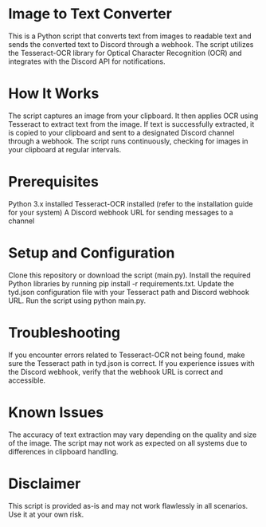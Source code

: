 # Image to Text Converter
This is a Python script that converts text from images to readable text and sends the converted text to Discord through a webhook. The script utilizes the Tesseract-OCR library for Optical Character Recognition (OCR) and integrates with the Discord API for notifications.

# How It Works
The script captures an image from your clipboard.
It then applies OCR using Tesseract to extract text from the image.
If text is successfully extracted, it is copied to your clipboard and sent to a designated Discord channel through a webhook.
The script runs continuously, checking for images in your clipboard at regular intervals.
# Prerequisites
Python 3.x installed
Tesseract-OCR installed (refer to the installation guide for your system)
A Discord webhook URL for sending messages to a channel
# Setup and Configuration
Clone this repository or download the script (main.py).
Install the required Python libraries by running pip install -r requirements.txt.
Update the tyd.json configuration file with your Tesseract path and Discord webhook URL.
Run the script using python main.py.
# Troubleshooting
If you encounter errors related to Tesseract-OCR not being found, make sure the Tesseract path in tyd.json is correct.
If you experience issues with the Discord webhook, verify that the webhook URL is correct and accessible.
# Known Issues
The accuracy of text extraction may vary depending on the quality and size of the image.
The script may not work as expected on all systems due to differences in clipboard handling.
# Disclaimer
This script is provided as-is and may not work flawlessly in all scenarios. Use it at your own risk.
